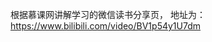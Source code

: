 <!--
 * @Description:
 * @Version: 2.0
 * @Autor: Lianzhidong
 * @Date: 2021-06-02 17:16:18
 * @LastEditors: Lianzhidong
 * @LastEditTime: 2021-06-08 22:33:24
-->

根据慕课网讲解学习的微信读书分享页，
地址为：https://www.bilibili.com/video/BV1p54y1U7dm
